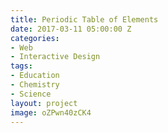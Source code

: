 ```yaml
---
title: Periodic Table of Elements
date: 2017-03-11 05:00:00 Z
categories:
- Web
- Interactive Design
tags:
- Education
- Chemistry
- Science
layout: project
image: oZPwn40zCK4
---
```


